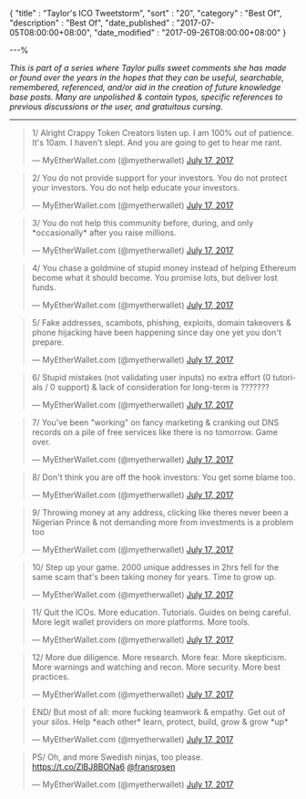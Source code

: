 {
"title"       : "Taylor's ICO Tweetstorm",
"sort"        : "20",
"category"    : "Best Of",
"description" : "Best Of",
"date_published" : "2017-07-05T08:00:00+08:00",
"date_modified"  : "2017-09-26T08:00:00+08:00"
}

---%



*This is part of a series where Taylor pulls sweet comments she has made or found over the years in the hopes that they can be useful, searchable, remembered, referenced, and/or aid in the creation of future knowledge base posts. Many are unpolished & contain typos, specific references to previous discussions or the user, and gratuitous cursing.*

---

<blockquote class="twitter-tweet" data-lang="en"><p lang="en" dir="ltr">1/ Alright Crappy Token Creators listen up. I am 100% out of patience. It&#39;s 10am. I haven&#39;t slept. And you are going to get to hear me rant.</p>&mdash; MyEtherWallet.com (@myetherwallet) <a href="https://twitter.com/myetherwallet/status/886997735911546880">July 17, 2017</a></blockquote>

<blockquote class="twitter-tweet" data-conversation="none" data-lang="en"><p lang="en" dir="ltr">2/ You do not provide support for your investors. You do not protect your investors. You do not help educate your investors.</p>&mdash; MyEtherWallet.com (@myetherwallet) <a href="https://twitter.com/myetherwallet/status/886997773630844928">July 17, 2017</a></blockquote>

<blockquote class="twitter-tweet" data-conversation="none" data-lang="en"><p lang="en" dir="ltr">3/ You do not help this community before, during, and only *occasionally* after you raise millions.</p>&mdash; MyEtherWallet.com (@myetherwallet) <a href="https://twitter.com/myetherwallet/status/886997821164986369">July 17, 2017</a></blockquote>

<blockquote class="twitter-tweet" data-lang="en"><p lang="en" dir="ltr">4/ You chase a goldmine of stupid money instead of helping Ethereum become what it should become. You promise lots, but deliver lost funds.</p>&mdash; MyEtherWallet.com (@myetherwallet) <a href="https://twitter.com/myetherwallet/status/886997887967608832">July 17, 2017</a></blockquote>

<blockquote class="twitter-tweet" data-conversation="none" data-lang="en"><p lang="en" dir="ltr">5/ Fake addresses, scambots, phishing, exploits, domain takeovers &amp; phone hijacking have been happening since day one yet you don&#39;t prepare.</p>&mdash; MyEtherWallet.com (@myetherwallet) <a href="https://twitter.com/myetherwallet/status/886998012139978752">July 17, 2017</a></blockquote>

<blockquote class="twitter-tweet" data-conversation="none" data-lang="en"><p lang="en" dir="ltr">6/ Stupid mistakes (not validating user inputs) no extra effort (0 tutorials / 0 support) &amp; lack of consideration for long-term is ???????</p>&mdash; MyEtherWallet.com (@myetherwallet) <a href="https://twitter.com/myetherwallet/status/886998219867136004">July 17, 2017</a></blockquote>

<blockquote class="twitter-tweet" data-conversation="none" data-lang="en"><p lang="en" dir="ltr">7/ You&#39;ve been &quot;working&quot; on fancy marketing &amp; cranking out DNS records on a pile of free services like there is no tomorrow. Game over.</p>&mdash; MyEtherWallet.com (@myetherwallet) <a href="https://twitter.com/myetherwallet/status/886998333864108032">July 17, 2017</a></blockquote>

<blockquote class="twitter-tweet" data-conversation="none" data-lang="en"><p lang="en" dir="ltr">8/ Don&#39;t think you are off the hook investors: You get some blame too.</p>&mdash; MyEtherWallet.com (@myetherwallet) <a href="https://twitter.com/myetherwallet/status/886998381922369536">July 17, 2017</a></blockquote>

<blockquote class="twitter-tweet" data-conversation="none" data-lang="en"><p lang="en" dir="ltr">9/ Throwing money at any address, clicking like theres never been a Nigerian Prince &amp; not demanding more from investments is a problem too</p>&mdash; MyEtherWallet.com (@myetherwallet) <a href="https://twitter.com/myetherwallet/status/886998534448336901">July 17, 2017</a></blockquote>

<blockquote class="twitter-tweet" data-conversation="none" data-lang="en"><p lang="en" dir="ltr">10/ Step up your game. 2000 unique addresses in 2hrs fell for the same scam that&#39;s been taking money for years. Time to grow up.</p>&mdash; MyEtherWallet.com (@myetherwallet) <a href="https://twitter.com/myetherwallet/status/886998610524516352">July 17, 2017</a></blockquote>

<blockquote class="twitter-tweet" data-conversation="none" data-lang="en"><p lang="en" dir="ltr">11/ Quit the ICOs. More education. Tutorials. Guides on being careful. More legit wallet providers on more platforms. More tools.</p>&mdash; MyEtherWallet.com (@myetherwallet) <a href="https://twitter.com/myetherwallet/status/886998668187811840">July 17, 2017</a></blockquote>


<blockquote class="twitter-tweet" data-conversation="none" data-lang="en"><p lang="en" dir="ltr">12/ More due diligence. More research. More fear. More skepticism. More warnings and watching and recon. More security. More best practices.</p>&mdash; MyEtherWallet.com (@myetherwallet) <a href="https://twitter.com/myetherwallet/status/886998900166467584">July 17, 2017</a></blockquote>


<blockquote class="twitter-tweet" data-conversation="none" data-lang="en"><p lang="en" dir="ltr">END/ But most of all: more fucking teamwork &amp; empathy. Get out of your silos. Help *each other* learn, protect, build, grow &amp; grow *up*</p>&mdash; MyEtherWallet.com (@myetherwallet) <a href="https://twitter.com/myetherwallet/status/886999023911030784">July 17, 2017</a></blockquote>

<blockquote class="twitter-tweet" data-conversation="none" data-lang="en"><p lang="en" dir="ltr">PS/ Oh, and more Swedish ninjas, too please. <a href="https://t.co/ZlBJ8BONa6">https://t.co/ZlBJ8BONa6</a> <a href="https://twitter.com/fransrosen">@fransrosen</a></p>&mdash; MyEtherWallet.com (@myetherwallet) <a href="https://twitter.com/myetherwallet/status/886999145814282241">July 17, 2017</a></blockquote>


<script async src="//platform.twitter.com/widgets.js" charset="utf-8"></script>
